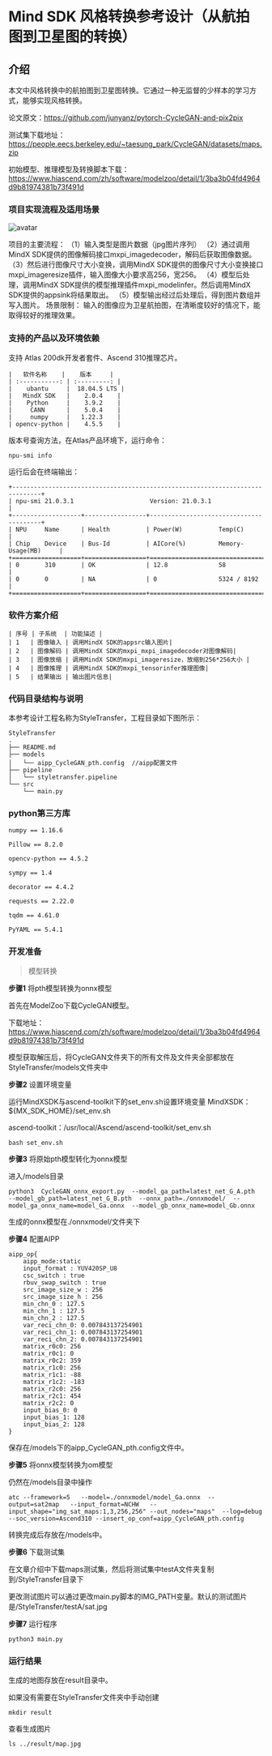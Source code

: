 # Mind SDK 风格转换参考设计（从航拍图到卫星图的转换）

## 介绍

本文中风格转换中的航拍图到卫星图转换。它通过一种无监督的少样本的学习方式，能够实现风格转换。

论文原文：https://github.com/junyanz/pytorch-CycleGAN-and-pix2pix

测试集下载地址：https://people.eecs.berkeley.edu/~taesung_park/CycleGAN/datasets/maps.zip

初始模型、推理模型及转换脚本下载：https://www.hiascend.com/zh/software/modelzoo/detail/1/3ba3b04fd4964d9b81974381b73f491d

### 项目实现流程及适用场景

![avatar](/README_img/pic.png)


项目的主要流程：
（1）输入类型是图片数据（jpg图片序列）
（2）通过调用MindX SDK提供的图像解码接口mxpi_imagedecoder，解码后获取图像数据。
（3）然后进行图像尺寸大小变换，调用MindX SDK提供的图像尺寸大小变换接口mxpi_imageresize插件，输入图像大小要求高256，宽256。
（4）模型后处理，调用MindX SDK提供的模型推理插件mxpi_modelinfer。然后调用MindX SDK提供的appsink将结果取出。
（5）模型输出经过后处理后，得到图片数组并写入图片。
场景限制：
输入的图像应为卫星航拍图，在清晰度较好的情况下，能取得较好的推理效果。

### 支持的产品以及环境依赖

支持 Atlas 200dk开发者套件、Ascend 310推理芯片。

```
|   软件名称    |    版本     |
| :-----------: | :---------: |
|    ubantu     |  18.04.5 LTS |
|   MindX SDK   |    2.0.4    |
|    Python     |    3.9.2    |
|     CANN      |    5.0.4    |
|     numpy     |   1.22.3    |
| opencv-python |    4.5.5    |
```

版本号查询方法，在Atlas产品环境下，运行命令：

```
npu-smi info

```
运行后会在终端输出：
```
+------------------------------------------------------------------------------+
| npu-smi 21.0.3.1                     Version: 21.0.3.1                       |
+-------------------+-----------------+----------------------------------------+
| NPU     Name      | Health          | Power(W)          Temp(C)              |
| Chip    Device    | Bus-Id          | AICore(%)         Memory-Usage(MB)     |
+===================+=================+========================================+
| 0       310       | OK              | 12.8              58                   |
| 0       0         | NA              | 0                 5324 / 8192          |
+===================+=================+========================================+
```

### 软件方案介绍

```
| 序号 | 子系统  | 功能描述 |
| 1   | 图像输入 | 调用MindX SDK的appsrc输入图片|
| 2   | 图像解码 | 调用MindX SDK的mxpi_mxpi_imagedecoder对图像解码|
| 3   | 图像放缩 | 调用MindX SDK的mxpi_imageresize，放缩到256*256大小 |
| 4   | 图像推理 | 调用MindX SDK的mxpi_tensorinfer推理图像|
| 5   | 结果输出 | 输出图片信息|
```

### 代码目录结构与说明

本参考设计工程名称为StyleTransfer，工程目录如下图所示： 

```
StyleTransfer
.
├── README.md
├── models       
│   └── aipp_CycleGAN_pth.config  //aipp配置文件  
├── pipeline
│   └── styletransfer.pipeline
└── src
    └── main.py
```

### python第三方库

```
numpy == 1.16.6

Pillow == 8.2.0

opencv-python == 4.5.2

sympy == 1.4

decorator == 4.4.2

requests == 2.22.0

tqdm == 4.61.0

PyYAML == 5.4.1
```

### 开发准备

> 模型转换

**步骤1** 将pth模型转换为onnx模型

首先在ModelZoo下载CycleGAN模型。

下载地址：https://www.hiascend.com/zh/software/modelzoo/detail/1/3ba3b04fd4964d9b81974381b73f491d

模型获取解压后，将CycleGAN文件夹下的所有文件及文件夹全部都放在StyleTransfer/models文件夹中

**步骤2** 设置环境变量

运行MindXSDK与ascend-toolkit下的set_env.sh设置环境变量
MindXSDK：${MX_SDK_HOME}/set_env.sh

ascend-toolkit：/usr/local/Ascend/ascend-toolkit/set_env.sh
```
bash set_env.sh 

```

**步骤3** 将原始pth模型转化为onnx模型

进入/models目录

```
python3  CycleGAN_onnx_export.py  --model_ga_path=latest_net_G_A.pth  --model_gb_path=latest_net_G_B.pth  --onnx_path=./onnxmodel/  --model_ga_onnx_name=model_Ga.onnx  --model_gb_onnx_name=model_Gb.onnx
```
生成的onnx模型在./onnxmodel/文件夹下

**步骤4** 配置AIPP

```
aipp_op{
    aipp_mode:static
    input_format : YUV420SP_U8
    csc_switch : true
    rbuv_swap_switch : true
    src_image_size_w : 256
    src_image_size_h : 256
    min_chn_0 : 127.5
    min_chn_1 : 127.5
    min_chn_2 : 127.5
    var_reci_chn_0: 0.007843137254901
    var_reci_chn_1: 0.007843137254901
    var_reci_chn_2: 0.007843137254901
    matrix_r0c0: 256
    matrix_r0c1: 0
    matrix_r0c2: 359
    matrix_r1c0: 256
    matrix_r1c1: -88
    matrix_r1c2: -183
    matrix_r2c0: 256
    matrix_r2c1: 454
    matrix_r2c2: 0
    input_bias_0: 0
    input_bias_1: 128
    input_bias_2: 128
}
```
保存在/models下的aipp_CycleGAN_pth.config文件中。

**步骤5** 将onnx模型转换为om模型

仍然在/models目录中操作
```
atc --framework=5   --model=./onnxmodel/model_Ga.onnx  --output=sat2map   --input_format=NCHW   --input_shape="img_sat_maps:1,3,256,256" --out_nodes="maps"  --log=debug --soc_version=Ascend310 --insert_op_conf=aipp_CycleGAN_pth.config
```

转换完成后存放在/models中。

**步骤6** 下载测试集

在文章介绍中下载maps测试集，然后将测试集中testA文件夹复制到/StyleTransfer目录下

更改测试图片可以通过更改main.py脚本的IMG_PATH变量。默认的测试图片是/StyleTransfer/testA/sat.jpg

**步骤7** 运行程序

```
python3 main.py
```

###  运行结果

生成的地图存放在result目录中。

如果没有需要在StyleTransfer文件夹中手动创建

```
mkdir result
```
查看生成图片
```
ls ../result/map.jpg 
```
